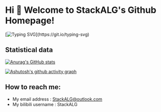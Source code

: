 # Hi 🥳 Welcome to StackALG's Github Homepage!

[![Typing SVG](https://readme-typing-svg.demolab.com?font=Fira+Code&pause=1000&color=DCE2F1&center=%E9%94%99%E8%AF%AF%E7%9A%84&vCenter=%E9%94%99%E8%AF%AF%E7%9A%84&width=435&lines=Hello+World!)](https://git.io/typing-svg)

## Statistical data
[![Anurag's GitHub stats](https://github-readme-stats.vercel.app/api?username=StackALG)](https://github.com/anuraghazra/github-readme-stats)

[![Ashutosh's github activity graph](https://activity-graph.herokuapp.com/graph?username=StackALG&theme=github)](https://github.com/ashutosh00710/github-readme-activity-graph)

## How to reach me:
- My email address : StackALG@outlook.com
- My bilibili username : StackALG
